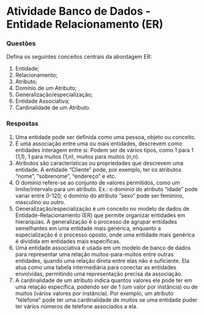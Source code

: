 # Atividade Banco de Dados - Entidade Relacionamento (ER)

### Questões
Defina os seguintes conceitos centrais da abordagem ER:
1. Entidade;
2. Relacionamento;
3. Atributo;
4. Domínio de um Atributo;
5. Generalização/especialização;
6. Entidade Associativa;
7. Cardinalidade de um Atributo.

### Respostas
1. Uma entidade pode ser definida como uma pessoa, objeto ou conceito.
2. É uma associação entre uma ou mais entidades, descrevem como entidades interagem entre si. Podem ser de vários tipos, como 1 para 1 (1,1), 1 para muitos (1,n), muitos para muitos (n,n).
3. Atributos são características ou propriedades que descrevem uma entidade. A entidade “Cliente” pode, por exemplo, ter os atributos “nome”, “sobrenome”, “endereço” e etc.
4. O domínio refere-se ao conjunto de valores permitidos, como um limite/intervalo para um atributo. Ex.: o domínio do atributo “idade” pode variar entre 0-120; o domínio do atributo “sexo” pode ser feminino, masculino ou outro.
5. Generalização/especialização é um conceito no modelo de dados de Entidade-Relacionamento (ER) que permite organizar entidades em hierarquias. A generalização é o processo de agrupar entidades semelhantes em uma entidade mais genérica, enquanto a especialização é o processo oposto, onde uma entidade mais genérica é dividida em entidades mais específicas.
6. Uma entidade associativa é usada em um modelo de banco de dados para representar uma relação muitos-para-muitos entre outras entidades, quando uma relação direta entre elas não é suficiente. Ela atua como uma tabela intermediária para conectar as entidades envolvidas, permitindo uma representação precisa da associação.
7. A cardinalidade de um atributo indica quantos valores ele pode ter em uma relação específica, podendo ser de 1 (um valor por instância) ou de muitos (vários valores por instância). Por exemplo, um atributo "telefone" pode ter uma cardinalidade de muitos se uma entidade puder ter vários números de telefone associados a ela.
